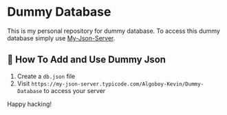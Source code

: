 # Dummy Database

This is my personal repository for dummy database. To access this dummy database simply use [My-Json-Server](https://my-json-server.typicode.com/).

## 🔧 How To Add and Use Dummy Json
1. Create a `db.json` file
2. Visit `https://my-json-server.typicode.com/Algoboy-Kevin/Dummy-Database` to access your server

Happy hacking!